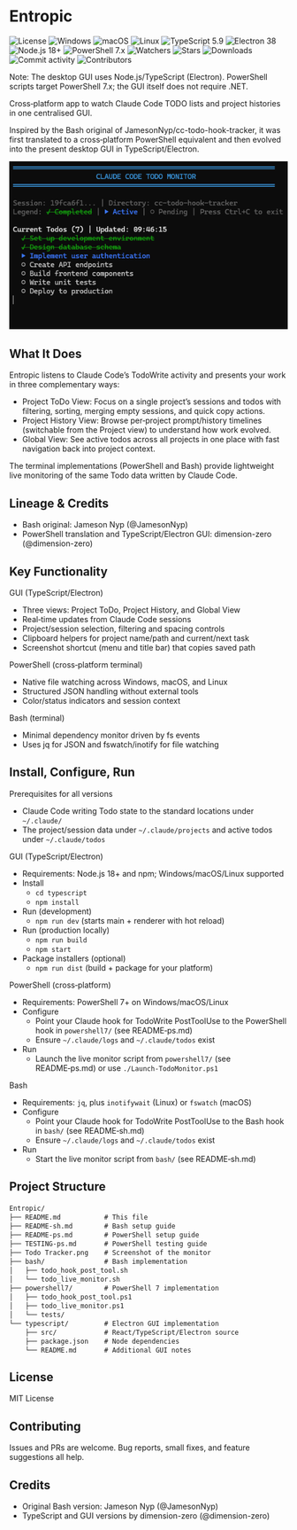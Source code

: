 # Entropic

![License](https://img.shields.io/github/license/dimension-zero/Entropic)
![Windows](https://img.shields.io/badge/Windows-0078D6?logo=windows&logoColor=white)
![macOS](https://img.shields.io/badge/macOS-000000?logo=apple&logoColor=white)
![Linux](https://img.shields.io/badge/Linux-FCC624?logo=linux&logoColor=black)
![TypeScript 5.9](https://img.shields.io/badge/TypeScript-5.9-3178C6?logo=typescript&logoColor=white)
![Electron 38](https://img.shields.io/badge/Electron-38.0-47848F?logo=electron&logoColor=white)
![Node.js 18+](https://img.shields.io/badge/Node.js-18%2B-339933?logo=node.js&logoColor=white)
![PowerShell 7.x](https://img.shields.io/badge/PowerShell-7.x-5391FE?logo=powershell&logoColor=white)
![Watchers](https://img.shields.io/github/watchers/dimension-zero/Entropic)
![Stars](https://img.shields.io/github/stars/dimension-zero/Entropic)
![Downloads](https://img.shields.io/github/downloads/dimension-zero/Entropic/total)
![Commit activity](https://img.shields.io/github/commit-activity/m/dimension-zero/Entropic)
![Contributors](https://img.shields.io/github/contributors/dimension-zero/Entropic)

Note: The desktop GUI uses Node.js/TypeScript (Electron). PowerShell scripts target PowerShell 7.x; the GUI itself does not require .NET.

Cross‑platform app to watch Claude Code TODO lists and project histories in one centralised GUI.

Inspired by the Bash original of JamesonNyp/cc-todo-hook-tracker, it was first translated to a cross‑platform PowerShell equivalent and then evolved into the present desktop GUI in TypeScript/Electron.

![Claude Code Todo Tracker Live Monitor](Todo%20Tracker.png)

## What It Does

Entropic listens to Claude Code’s TodoWrite activity and presents your work in three complementary ways:

- Project ToDo View: Focus on a single project’s sessions and todos with filtering, sorting, merging empty sessions, and quick copy actions.
- Project History View: Browse per‑project prompt/history timelines (switchable from the Project view) to understand how work evolved.
- Global View: See active todos across all projects in one place with fast navigation back into project context.

The terminal implementations (PowerShell and Bash) provide lightweight live monitoring of the same Todo data written by Claude Code.

## Lineage & Credits

- Bash original: Jameson Nyp (@JamesonNyp)
- PowerShell translation and TypeScript/Electron GUI: dimension-zero (@dimension-zero)

## Key Functionality

GUI (TypeScript/Electron)
- Three views: Project ToDo, Project History, and Global View
- Real‑time updates from Claude Code sessions
- Project/session selection, filtering and spacing controls
- Clipboard helpers for project name/path and current/next task
- Screenshot shortcut (menu and title bar) that copies saved path

PowerShell (cross‑platform terminal)
- Native file watching across Windows, macOS, and Linux
- Structured JSON handling without external tools
- Color/status indicators and session context

Bash (terminal)
- Minimal dependency monitor driven by fs events
- Uses jq for JSON and fswatch/inotify for file watching

## Install, Configure, Run

Prerequisites for all versions
- Claude Code writing Todo state to the standard locations under `~/.claude/`
- The project/session data under `~/.claude/projects` and active todos under `~/.claude/todos`

GUI (TypeScript/Electron)
- Requirements: Node.js 18+ and npm; Windows/macOS/Linux supported
- Install
  - `cd typescript`
  - `npm install`
- Run (development)
  - `npm run dev` (starts main + renderer with hot reload)
- Run (production locally)
  - `npm run build`
  - `npm start`
- Package installers (optional)
  - `npm run dist` (build + package for your platform)

PowerShell (cross‑platform)
- Requirements: PowerShell 7+ on Windows/macOS/Linux
- Configure
  - Point your Claude hook for TodoWrite PostToolUse to the PowerShell hook in `powershell7/` (see README‑ps.md)
  - Ensure `~/.claude/logs` and `~/.claude/todos` exist
- Run
  - Launch the live monitor script from `powershell7/` (see README‑ps.md) or use `./Launch-TodoMonitor.ps1`

Bash
- Requirements: `jq`, plus `inotifywait` (Linux) or `fswatch` (macOS)
- Configure
  - Point your Claude hook for TodoWrite PostToolUse to the Bash hook in `bash/` (see README‑sh.md)
  - Ensure `~/.claude/logs` and `~/.claude/todos` exist
- Run
  - Start the live monitor script from `bash/` (see README‑sh.md)

## Project Structure

```
Entropic/
├── README.md           # This file
├── README-sh.md        # Bash setup guide
├── README-ps.md        # PowerShell setup guide
├── TESTING-ps.md       # PowerShell testing guide
├── Todo Tracker.png    # Screenshot of the monitor
├── bash/               # Bash implementation
│   ├── todo_hook_post_tool.sh
│   └── todo_live_monitor.sh
├── powershell7/        # PowerShell 7 implementation
│   ├── todo_hook_post_tool.ps1
│   ├── todo_live_monitor.ps1
│   └── tests/
└── typescript/         # Electron GUI implementation
    ├── src/            # React/TypeScript/Electron source
    ├── package.json    # Node dependencies
    └── README.md       # Additional GUI notes
```

## License

MIT License

## Contributing

Issues and PRs are welcome. Bug reports, small fixes, and feature suggestions all help.

## Credits

- Original Bash version: Jameson Nyp (@JamesonNyp)
- TypeScript and GUI versions by dimension-zero (@dimension-zero)
